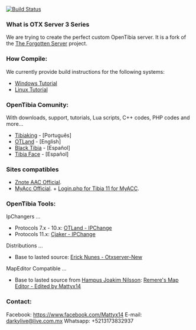 [![Build Status](https://travis-ci.org/jlcvp/otxserver.svg?branch=otxserv3)](https://travis-ci.org/mattyx14/otxserver)
### What is OTX Server 3 Series

We are trying to create the perfect custom OpenTibia server.
It is a fork of the [The Forgotten Server](https://github.com/otland/forgottenserver) project.

### How Compile:

We currently provide build instructions for the following systems:
* [Windows Tutorial](https://github.com/mattyx14/otxserver/wiki/Compilling-on-Windows) 
* [Linux Tutorial](https://github.com/mattyx14/otxserver/wiki/Compilling-on-Linux)

### OpenTibia Comunity:

With downloads, support, tutorials, Lua scripts, C++ codes, PHP codes and more...
* [Tibiaking](http://www.tibiaking.com/forum/) - [Português]
* [OTLand](https://otland.net/) - [English]
* [Black Tibia](http://blacktibia.org/) - [Español]
* [Tibia Face](http://tibiaface.com/) - [Español]


### Sites compatibles
* [Znote AAC Official](https://github.com/Znote/ZnoteAAC/archive/master.zip).
* [MyAcc Official](https://github.com/slawkens/myaac/archive/master.zip). + [Login.php for Tibia 11 for MyACC](https://otland.net/threads/myaac-plugin-login-php-for-tibia-11.254389/).

### OpenTibia Tools:

IpChangers ...
* Protocols 7.x - 10.x: [OTLand - IPChange](https://static.otland.net/ipchanger.exe)
* Protocols 11.x: [Cjaker - IPChange](http://www.tibiaking.com/forum/forums/topic/82629-1140-ip-changer/)

Distributions ...
* Base to lasted source: [Erick Nunes - Otxserver-New](https://github.com/malucooo/Otxserver-New)

MapEditor Compatible ...
* Base to lasted source from [Hampus Joakim Nilsson](https://github.com/hjnilsson): [Remere's Map Editor - Edited by Mattyx14](https://mega.nz/#!8QRHxIpK!vag-xjbyYtcV2CF2Tnl5AfXkq5YZXUcP6fbqwswwEU0)

### Contact:
Facebook: https://www.facebook.com/Mattyx14
E-mail: darkylive@live.com.mx
Whatsapp: +5213173832937
